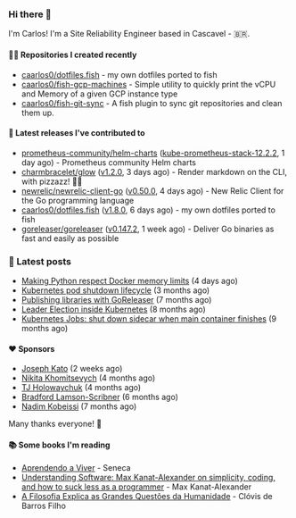 ### Hi there 👋

I'm Carlos! I'm a Site Reliability Engineer based in Cascavel - 🇧🇷.

#### 👨‍💻 Repositories I created recently
- [caarlos0/dotfiles.fish](https://github.com/caarlos0/dotfiles.fish) - my own dotfiles ported to fish
- [caarlos0/fish-gcp-machines](https://github.com/caarlos0/fish-gcp-machines) - Simple utility to quickly print the vCPU and Memory of a given GCP instance type
- [caarlos0/fish-git-sync](https://github.com/caarlos0/fish-git-sync) - A fish plugin to sync git repositories and clean them up.

#### 🚀 Latest releases I've contributed to


- [prometheus-community/helm-charts](https://github.com/prometheus-community/helm-charts) ([kube-prometheus-stack-12.2.2](https://github.com/prometheus-community/helm-charts/releases/tag/kube-prometheus-stack-12.2.2), 1 day ago) - Prometheus community Helm charts
- [charmbracelet/glow](https://github.com/charmbracelet/glow) ([v1.2.0](https://github.com/charmbracelet/glow/releases/tag/v1.2.0), 3 days ago) - Render markdown on the CLI, with pizzazz! 💅🏻
- [newrelic/newrelic-client-go](https://github.com/newrelic/newrelic-client-go) ([v0.50.0](https://github.com/newrelic/newrelic-client-go/releases/tag/v0.50.0), 4 days ago) - New Relic Client for the Go programming language
- [caarlos0/dotfiles.fish](https://github.com/caarlos0/dotfiles.fish) ([v1.8.0](https://github.com/caarlos0/dotfiles.fish/releases/tag/v1.8.0), 6 days ago) - my own dotfiles ported to fish
- [goreleaser/goreleaser](https://github.com/goreleaser/goreleaser) ([v0.147.2](https://github.com/goreleaser/goreleaser/releases/tag/v0.147.2), 1 week ago) - Deliver Go binaries as fast and easily as possible

### 📄 Latest posts
- [Making Python respect Docker memory limits](https://carlosbecker.com/posts/python-docker-limits/) (4 days ago)
- [Kubernetes pod shutdown lifecycle](https://carlosbecker.com/posts/k8s-pod-shutdown-lifecycle/) (3 months ago)
- [Publishing libraries with GoReleaser](https://carlosbecker.com/posts/goreleaser-libs/) (7 months ago)
- [Leader Election inside Kubernetes](https://carlosbecker.com/posts/k8s-leader-election/) (8 months ago)
- [Kubernetes Jobs: shut down sidecar when main container finishes](https://carlosbecker.com/posts/k8s-sidecar-shutdown/) (9 months ago)

#### ❤️ Sponsors
- [Joseph Kato](https://github.com/jdkato) (2 weeks ago)
- [Nikita Khomitsevych](https://github.com/hamsternik) (4 months ago)
- [TJ Holowaychuk](https://github.com/tj) (4 months ago)
- [Bradford Lamson-Scribner](https://github.com/bradford-hamilton) (6 months ago)
- [Nadim Kobeissi](https://github.com/kaepora) (7 months ago)

Many thanks everyone! 🙏

#### 📚 Some books I'm reading
- [Aprendendo a Viver](https://www.goodreads.com/book/show/28219486-aprendendo-a-viver) - Seneca
- [Understanding Software: Max Kanat-Alexander on simplicity, coding, and how to suck less as a programmer](https://www.goodreads.com/book/show/36389464-understanding-software) - Max Kanat-Alexander
- [A Filosofia Explica as Grandes Questões da Humanidade](https://www.goodreads.com/book/show/24265319-a-filosofia-explica-as-grandes-quest-es-da-humanidade) - Clóvis de Barros Filho
